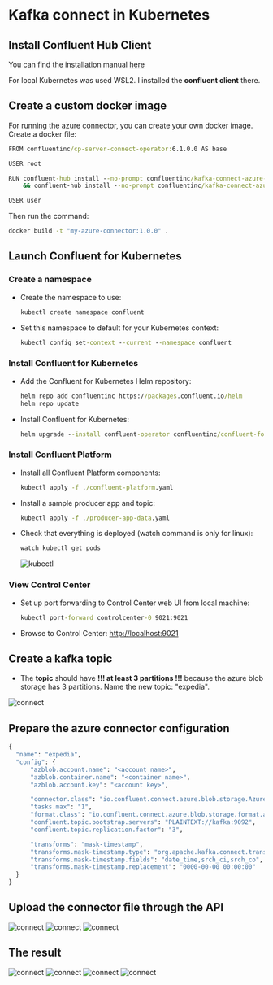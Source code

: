 # Kafka connect in Kubernetes

## Install Confluent Hub Client

You can find the installation manual [here](https://docs.confluent.io/home/connect/confluent-hub/client.html)

For local Kubernetes was used WSL2. I installed the **confluent client** there.

## Create a custom docker image

For running the azure connector, you can create your own docker image. Create a docker file:

```cmd
FROM confluentinc/cp-server-connect-operator:6.1.0.0 AS base

USER root

RUN confluent-hub install --no-prompt confluentinc/kafka-connect-azure-blob-storage:1.6.2 \
    && confluent-hub install --no-prompt confluentinc/kafka-connect-azure-blob-storage-source:1.4.5

USER user
```

Then run the command:

```cmd
docker build -t "my-azure-connector:1.0.0" .
```

## Launch Confluent for Kubernetes

### Create a namespace

- Create the namespace to use:

  ```cmd
  kubectl create namespace confluent
  ```

- Set this namespace to default for your Kubernetes context:

  ```cmd
  kubectl config set-context --current --namespace confluent
  ```

### Install Confluent for Kubernetes

- Add the Confluent for Kubernetes Helm repository:

  ```cmd
  helm repo add confluentinc https://packages.confluent.io/helm
  helm repo update
  ```

- Install Confluent for Kubernetes:

  ```cmd
  helm upgrade --install confluent-operator confluentinc/confluent-for-kubernetes
  ```

### Install Confluent Platform

- Install all Confluent Platform components:

  ```cmd
  kubectl apply -f ./confluent-platform.yaml
  ```

- Install a sample producer app and topic:

  ```cmd
  kubectl apply -f ./producer-app-data.yaml
  ```

- Check that everything is deployed (watch command is only for linux):

  ```cmd
  watch kubectl get pods
  ```

  ![kubectl](./img/kafka_connect_1.png)

### View Control Center

- Set up port forwarding to Control Center web UI from local machine:

  ```cmd
  kubectl port-forward controlcenter-0 9021:9021
  ```

- Browse to Control Center: [http://localhost:9021](http://localhost:9021)

## Create a kafka topic

- The **topic** should have **!!! at least 3 partitions !!!** because the azure blob storage has 3 partitions. Name the new topic: "expedia".

![connect](./img/kafka_connect_9.png)

## Prepare the azure connector configuration

```cmd
{
  "name": "expedia",
  "config": {
      "azblob.account.name": "<account name>",
      "azblob.container.name": "<container name>",
      "azblob.account.key": "<account key>",

      "connector.class": "io.confluent.connect.azure.blob.storage.AzureBlobStorageSourceConnector",
      "tasks.max": "1",
      "format.class": "io.confluent.connect.azure.blob.storage.format.avro.AvroFormat",
      "confluent.topic.bootstrap.servers": "PLAINTEXT://kafka:9092",
      "confluent.topic.replication.factor": "3",

      "transforms": "mask-timestamp",
      "transforms.mask-timestamp.type": "org.apache.kafka.connect.transforms.MaskField$Value",
      "transforms.mask-timestamp.fields": "date_time,srch_ci,srch_co",
      "transforms.mask-timestamp.replacement": "0000-00-00 00:00:00"
  }
}
```

## Upload the connector file through the API

![connect](./img/kafka_connect_2.png)
![connect](./img/kafka_connect_3.png)
![connect](./img/kafka_connect_4.png)

## The result

![connect](./img/kafka_connect_5.png)
![connect](./img/kafka_connect_6.png)
![connect](./img/kafka_connect_7.png)
![connect](./img/kafka_connect_8.png)
